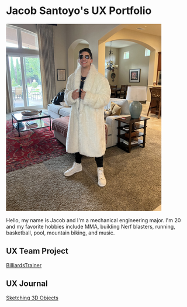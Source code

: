 # Jacob Santoyo's UX Portfolio

![(https://github.com/UsabilityEngineering/ux-portfolio-JacobyJohnson34/blob/b378b187ff77d1fc7f02361203cbc5cf1e5af391/JacobyJohnson.png)](https://github.com/UsabilityEngineering/ux-portfolio-JacobyJohnson34/blob/b378b187ff77d1fc7f02361203cbc5cf1e5af391/JacobyJohnson.png)

Hello, my name is Jacob and I'm a mechanical engineering major. I'm 20 and my favorite hobbies include MMA, building Nerf blasters, running, basketball, pool, mountain biking, and music.

## UX Team Project

[BilliardsTrainer](https://github.com/ChicoState/UX-BilliardsTrainer)

## UX Journal

[Sketching 3D Objects](j01/)
